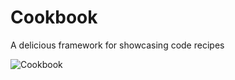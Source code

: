 Cookbook
========

A delicious framework for showcasing code recipes

![Cookbook](http://i.imgur.com/KOKRaPh.png)
